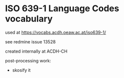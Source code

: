 # ISO 639-1 Language Codes vocabulary

used at https://vocabs.acdh.oeaw.ac.at/iso639-1/

see redmine issue 13528

created internally at ACDH-CH

post-processing work:
* skosify it

